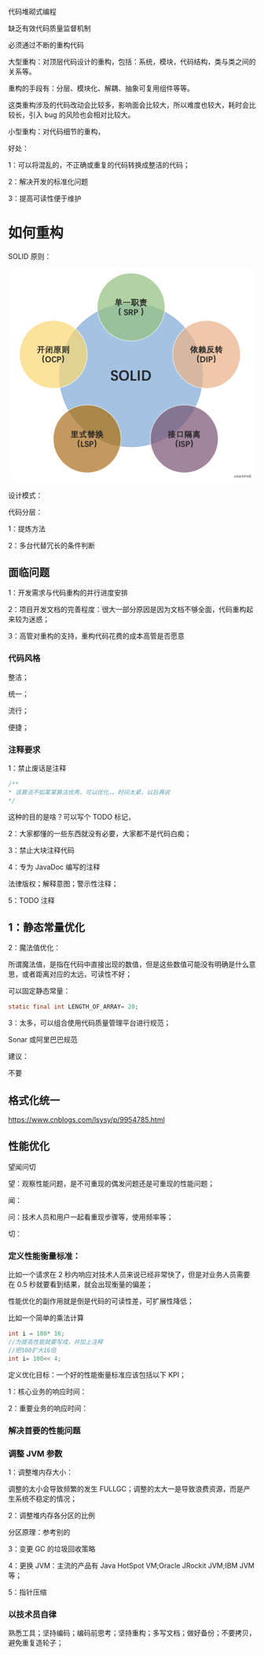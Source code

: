 代码堆砌式编程

缺乏有效代码质量监督机制

必须通过不断的重构代码

大型重构：对顶层代码设计的重构，包括：系统，模块，代码结构，类与类之间的关系等。

重构的手段有：分层、模块化、解耦、抽象可复用组件等等。

这类重构涉及的代码改动会比较多，影响面会比较大，所以难度也较大，耗时会比较长，引入 bug 的风险也会相对比较大。

小型重构：对代码细节的重构，

好处：

1：可以将混乱的，不正确或重复的代码转换成整洁的代码；

2：解决开发的标准化问题

3：提高可读性便于维护

# 如何重构

SOLID 原则：

![图片](media/640.png)

设计模式：

代码分层：

1：提炼方法

2：多台代替冗长的条件判断

## 面临问题

1：开发需求与代码重构的并行进度安排

2：项目开发文档的完善程度：很大一部分原因是因为文档不够全面，代码重构起来较为迷惑；

3：高管对重构的支持，重构代码花费的成本高管是否愿意

### 代码风格

整洁；

统一；

流行；

便捷；

### 注释要求

1：禁止废话是注释

```java
/**
* 该算法不如某某算法优秀，可以优化，，时间太紧，以后再说
*/
```

这种的目的是啥？可以写个 TODO 标记，

2：大家都懂的一些东西就没有必要，大家都不是代码白痴；

3：禁止大块注释代码

4：专为 JavaDoc 编写的注释

法律版权；解释意图；警示性注释；

5：TODO 注释

## 1：静态常量优化

2：魔法值优化：

所谓魔法值，是指在代码中直接出现的数值，但是这些数值可能没有明确是什么意思，或者距离对应的太远，可读性不好；

可以固定静态常量：

```java
static final int LENGTH_OF_ARRAY= 20;
```

3：太多，可以组合使用代码质量管理平台进行规范；

Sonar 或阿里巴巴规范

建议：

不要

## 格式化统一

https://www.cnblogs.com/lsysy/p/9954785.html

## 性能优化

望闻问切

望：观察性能问题，是不可重现的偶发问题还是可重现的性能问题；

闻：

问：技术人员和用户一起看重现步骤等，使用频率等；

切：

### 定义性能衡量标准：

比如一个请求在 2 秒内响应对技术人员来说已经非常快了，但是对业务人员需要在 0.5 秒就要看到结果，就会出现衡量的偏差；

性能优化的副作用就是倒是代码的可读性差，可扩展性降低；

比如一个简单的乘法计算

```java
int i = 100* 16;
//为提高性能就要写成，并加上注释
//把100扩大16倍
int i= 100<< 4;
```

定义优化目标：一个好的性能衡量标准应该包括以下 KPI；

1：核心业务的响应时间：

2：重要业务的响应时间：

### 解决首要的性能问题

### 调整 JVM 参数

1：调整堆内存大小：

调整的太小会导致频繁的发生 FULLGC；调整的太大一是导致浪费资源，而是产生系统不稳定的情况；

2：调整堆内存各分区的比例

分区原理：参考别的

3：变更 GC 的垃圾回收策略

4：更换 JVM：主流的产品有 Java HotSpot VM;Oracle JRockit JVM;IBM JVM 等；

5：指针压缩

### 以技术员自律

熟悉工具；坚持编码；编码前思考；坚持重构；多写文档；做好备份；不要拷贝，避免重复造轮子；
